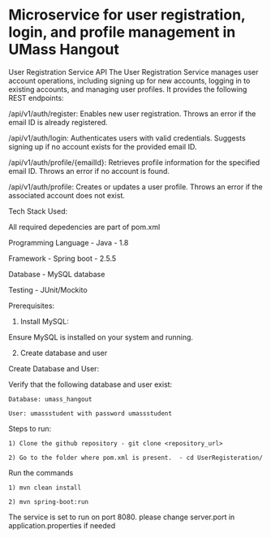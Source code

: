 # Microservice for user registration, login, and profile management in UMass Hangout


User Registration Service API
The User Registration Service manages user account operations, including signing up for new accounts, logging in to existing accounts, and managing user profiles. It provides the following REST endpoints:

/api/v1/auth/register: Enables new user registration. Throws an error if the email ID is already registered.

/api/v1/auth/login: Authenticates users with valid credentials. Suggests signing up if no account exists for the provided email ID.

/api/v1/auth/profile/{emailId}: Retrieves profile information for the specified email ID. Throws an error if no account is found.

/api/v1/auth/profile: Creates or updates a user profile. Throws an error if the associated account does not exist.

Tech Stack Used:

All required depedencies are part of pom.xml

Programming Language - Java  - 1.8

Framework - Spring boot - 2.5.5

Database - MySQL database

Testing - JUnit/Mockito

Prerequisites:

1. Install MySQL:

Ensure MySQL is installed on your system and running.

2. Create database and user

Create Database and User:

Verify that the following database and user exist:

    Database: umass_hangout

    User: umassstudent with password umassstudent


Steps to run:

    1) Clone the github repository - git clone <repository_url>

    2) Go to the folder where pom.xml is present.  - cd UserRegisteration/

Run the commands

    1) mvn clean install

    2) mvn spring-boot:run

The service is set to run on port 8080. please change server.port in application.properties if needed
